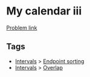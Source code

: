 # My calendar iii

[Problem link](https://leetcode.com/problems/my-calendar-iii)

## Tags

* [Intervals](/README.md#Intervals) > [Endpoint sorting](/README.md#Intervals-Endpoint_sorting)
* [Intervals](/README.md#Intervals) > [Overlap](/README.md#Intervals-Overlap)
